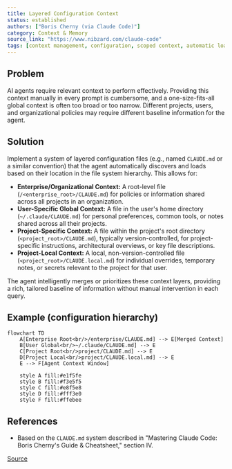 ```yaml
---
title: Layered Configuration Context
status: established
authors: ["Boris Cherny (via Claude Code)"]
category: Context & Memory
source_link: "https://www.nibzard.com/claude-code"
tags: [context management, configuration, scoped context, automatic loading, CLAUDE.md]
---
```


## Problem
AI agents require relevant context to perform effectively. Providing this context manually in every prompt is cumbersome, and a one-size-fits-all global context is often too broad or too narrow. Different projects, users, and organizational policies may require different baseline information for the agent.

## Solution
Implement a system of layered configuration files (e.g., named `CLAUDE.md` or a similar convention) that the agent automatically discovers and loads based on their location in the file system hierarchy. This allows for:

-   **Enterprise/Organizational Context:** A root-level file (`/<enterprise_root>/CLAUDE.md`) for policies or information shared across all projects in an organization.
-   **User-Specific Global Context:** A file in the user's home directory (`~/.claude/CLAUDE.md`) for personal preferences, common tools, or notes shared across all their projects.
-   **Project-Specific Context:** A file within the project's root directory (`<project_root>/CLAUDE.md`), typically version-controlled, for project-specific instructions, architectural overviews, or key file descriptions.
-   **Project-Local Context:** A local, non-version-controlled file (`<project_root>/CLAUDE.local.md`) for individual overrides, temporary notes, or secrets relevant to the project for that user.

The agent intelligently merges or prioritizes these context layers, providing a rich, tailored baseline of information without manual intervention in each query.

## Example (configuration hierarchy)
```mermaid
flowchart TD
    A[Enterprise Root<br/>/enterprise/CLAUDE.md] --> E[Merged Context]
    B[User Global<br/>~/.claude/CLAUDE.md] --> E
    C[Project Root<br/>project/CLAUDE.md] --> E
    D[Project Local<br/>project/CLAUDE.local.md] --> E
    E --> F[Agent Context Window]

    style A fill:#e1f5fe
    style B fill:#f3e5f5
    style C fill:#e8f5e8
    style D fill:#fff3e0
    style F fill:#ffebee
```

## References
- Based on the `CLAUDE.md` system described in "Mastering Claude Code: Boris Cherny's Guide & Cheatsheet," section IV.

[Source](https://www.nibzard.com/claude-code)
